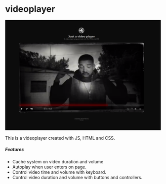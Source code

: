 # videoplayer

![Desktop](/docs/image1.png)

This is a videoplayer created with JS, HTML and CSS.

##### Features 
* Cache system on video duration and volume
* Autoplay when user enters on page.
* Control video time and volume with keyboard.
* Control video duration and volume with buttons and controllers.


